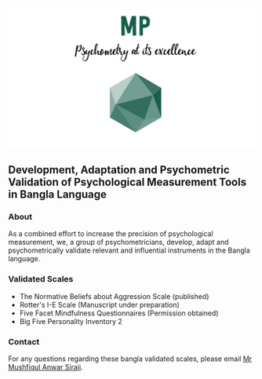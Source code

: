 ![MP logo](https://github.com/mind-psychometry/mind-psychometry.github.io/raw/main/mplogo.jpg)
## Development, Adaptation and Psychometric Validation of Psychological Measurement Tools in Bangla Language

### About

As a combined effort to increase the precision of psychological measurement, we, a group of psychometricians, develop, adapt and psychometrically validate relevant and influential instruments in the Bangla language.

### Validated Scales
- The Normative Beliefs about Aggression Scale (published)
- Rotter's I-E Scale (Manuscript under preparation)
- Five Facet Mindfulness Questionnaires (Permission obtained)
- Big Five Personality Inventory 2





### Contact

For any questions regarding these bangla validated scales, please email [Mr Mushfiqul Anwar Siraji](mailto:siraji1993@gmail.com).
